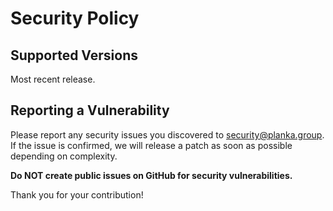 # Security Policy

## Supported Versions

Most recent release.

## Reporting a Vulnerability

Please report any security issues you discovered to [security@planka.group](mailto:security@planka.group). If the issue is confirmed, we will release a patch as soon as possible depending on complexity.

**Do NOT create public issues on GitHub for security vulnerabilities.**

Thank you for your contribution!
